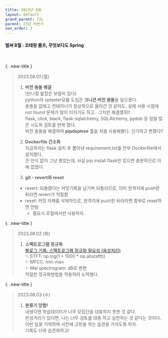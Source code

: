 ```yaml
---
title: 2023년 8월
layout: default
grand_parent: TIL
parent: 23년 하반기
nav_order: 3
---
```


#### 벌써 8월 : 코테랑 졸프, 무엇보다도 Spring
<br>


{: .new-title }
> 2023.08.01 (월)
> 
> 1. **버전 충돌 해결**<br>
> (반나절 붙잡은 보람이 있다)<br>
> python의 spleeter모듈 도입은 **크나큰 버전 충돌**을 일으켰다.<br>
> 충돌을 없애고 컨테이너가 정상적으로 올라간 것 같아도, 실제 사용 시점에 not found 문제가 많이 터지기도 하고.. 그치만 해결했쥐!!<br>
> flask, click, black, flask-sqlalchemy, SQLAlchemy, pydub 등 정말 많은 시도와 검토를 반복 했다.<br>
> 버전 충돌을 해결하며 **pipdeptree** 툴을 처음 사용해봤다. 신기하고 편했다!!<br>
> 
> 2. **Dockerfile 간소화**<br>
> 지금까지는 flask 설치 후 뽑아낸 requirement.txt를 전부 Dockerfile에서 설치했다.<br>
> 큰 인식 없이 그냥 했었는데, 사실 pip install flask만 있으면 충분하므로 아예 없앴다.
>
> 3. **git - revert와 reset**<br>
> - revert: 되돌렸다는 커밋기록을 남기며 되돌리므로, 이미 원격지에 push한 뒤라면 revert가 적절함<br>
> - reset: 커밋 자체를 삭제하므로, 원격지에 push한 뒤라라면 함부로 reset하면 안됨<br>
>   - 필요시 로컬에서만 사용하자.



{: .new-title }
> 2023.08.02 (화)
> 
> 1. **스펙트로그램 정규화**<br>
> [블로그 기록: 스펙트로그램 정규화 필요성 (음성처리)](https://splendidlolli.tistory.com/626)<br>
> ✨ STFT:  np.log(1 + 1000 * np.abs(stft))<br>
> ✨ MFCC: min-max<br>
> ✨ Mel spectrogram: dB로 변환<br>
> 적절한 정규화방법을 적용하려 노력했다.<br>
> 

{: .new-title }
> 2023.08.03 (수)
> 
> 1. **분류기 망함!**<br>
> 내생각엔 학습데이터가 너무 모집단을 대표하지 못한 것 같다.<br>
> 반성거리가 있다면, 나는 너무 검토를 대충 하고 실천하는 것 같다는 것이다.<br>
> 이번 일을 기억하며 사전에 고민을 하는 습관을 가지도록 하자.<br>
> 기록도 더욱 습관화하고!<br>



